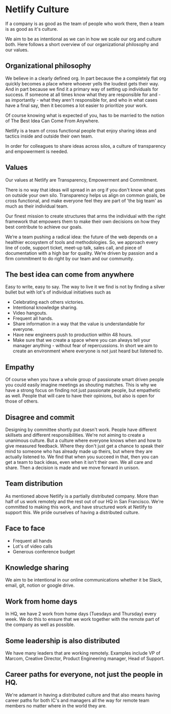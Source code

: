 # Netlify Culture
If a company is as good as the team of people who work there, then a team is as good as it's culture.

We aim to be as intentional as we can in how we scale our org and culture both. Here follows a short overview of our organizational philosophy and our values.

## Organizational philosophy
We believe in a clearly defined org. In part because the a completely flat org quickly becomes a place where whoever yells the loudest gets their way.
And in part because we find it a primary way of setting up individuals for success. If someone at all times know what they are responsible for and - as importantly - what they aren't responsible for, and who in what cases have a final say, then it becomes a lot easier to prioritize your work. 

Of course knowing what is expected of you, has to be married to the notion of The Best Idea Can Come From Anywhere. 

Netlify is a team of cross functional people that enjoy sharing ideas and tactics inside and outside their own team.

In order for colleagues to share ideas across silos, a culture of transparency and empowerment is needed. 

## Values
Our values at Netlify are Transparency, Empowerment and Commitment. 

There is no way that ideas will spread in an org if you don't know what goes on outside your own silo. Transparency helps us align on common goals, be cross functional, and make everyone feel they are part of 'the big team' as much as their individual team.

Our finest mission to create structures that arms the individual with the right framework that empowers them to make their own decisions on how they best contribute to achieve our goals.

We’re a team pushing a radical idea: the future of the web depends on a healthier ecosystem of tools and methodologies. So, we approach every line of code, support ticket, meet-up talk, sales call, and piece of documentation with a high bar for quality. We’re driven by passion and a firm commitment to do right by our team and our community. 


## The best idea can come from anywhere
Easy to write, easy to say. The way to live it we find is not by finding a silver bullet but with lot's of individual initiatives such as   
* Celebrating each others victories.
* Intentional knowledge sharing.
* Video hangouts.
* Frequent all hands.
* Share information in a way that the value is understandable for everyone.
* Have new engineers push to production within 48 hours. 
* Make sure that we create a space where you can always tell your manager anything - without fear of repercussions. 
In short we aim to create an environment where everyone is not just heard but listened to.

## Empathy
Of course when you have a whole group of passionate smart driven people you could easily imagine meetings as shouting matches. This is why we have a strong focus on finding not just passionate people, but empathetic as well. People that will care to have their opinions, but also is open for those of others. 

## Disagree and commit
Designing by committee shortly put doesn't work. People have different skillsets and different responsibilities. We're not aiming to create a unanimous culture. But a culture where everyone knows when and how to give measured feedback. Where they don't just get a chance to speak their mind to someone who has already made up theirs, but where they are actually listened to. We find that when you succeed in that, then you can get a team to back ideas, even when it isn't their own. We all care and share. Then a decision is made and we move forward in unison. 

## Team distribution
As mentioned above Netlify is a partially distributed company. More than half of us work remotely and the rest out of our HQ in San Francisco. We're committed to making this work, and have structured work at Netlify to support this. We pride ourselves of having a distributed culture.

## Face to face
* Frequent all hands
* Lot's of video calls
* Generous conference budget 

## Knowledge sharing
We aim to be intentional in our online communications whether it be Slack, email, git, notion or google drive.

## Work from home days
In HQ, we have 2 work from home days (Tuesdays and Thursday) every week. We do this to ensure that we work together with the remote part of the company as well as possible. 

## Some leadership is also distributed
We have many leaders that are working remotely. Examples include VP of Marcom, Creative Director, Product Engineering manager, Head of Support.

## Career paths for everyone, not just the people in HQ.
We're adamant in having a distributed culture and that also means having career paths for both IC's and managers all the way for remote team members no matter where in the world they are.
